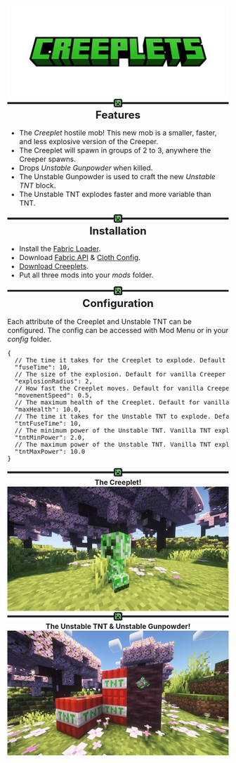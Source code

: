 <center>
<a href="https://github.com/seaneoo/creeplets">
<img src=".github/assets/image.png" alt="Creeplets">
</a>
</center>

<img src=".github/assets/linebreak.png" alt="">

<center>
<font size="5">
<strong>Features</strong>
</font>
</center>
<font size="3">
<ul>
<li>The <i>Creeplet</i> hostile mob! This new mob is a smaller, faster, and less explosive version of the Creeper.</li>
<li>The Creeplet will spawn in groups of 2 to 3, anywhere the Creeper spawns.</li>
<li>Drops <i>Unstable Gunpowder</i> when killed.</li>
<li>The Unstable Gunpowder is used to craft the new <i>Unstable TNT</i> block.</li>
<li>The Unstable TNT explodes faster and more variable than TNT.</li>
</ul>
</font>

<img src=".github/assets/linebreak.png" alt="">

<center>
<font size="5">
<strong>Installation</strong>
</font>
</center>
<font size="3">
<ul>
<li>Install the <a href="https://fabricmc.net/">Fabric Loader</a>.</li>
<li>Download <a href="https://modrinth.com/mod/fabric-api">Fabric API</a> & <a href="https://modrinth.com/mod/cloth-config">Cloth Config</a>.</li>
<li><a href="https://modrinth.com/mod/creeplets/versions">Download Creeplets</a>.</li>
<li>Put all three mods into your <i>mods</i> folder.</li>
</ul>
</font>

<img src=".github/assets/linebreak.png" alt="">

<center>
<font size="5">
<strong>Configuration</strong>
</font>
</center>
<br/>
<font size="3">Each attribute of the Creeplet and Unstable TNT can be configured. The config can be accessed with Mod Menu or in your <i>config</i> folder.</font>
<pre>
{
  // The time it takes for the Creeplet to explode. Default for vanilla Creeper is '30'.
  "fuseTime": 10,
  // The size of the explosion. Default for vanilla Creeper is '3'.
  "explosionRadius": 2,
  // How fast the Creeplet moves. Default for vanilla Creeper is '0.25'.
  "movementSpeed": 0.5,
  // The maximum health of the Creeplet. Default for vanilla Creeper is '20'.
  "maxHealth": 10.0,
  // The time it takes for the Unstable TNT to explode. Default for vanilla TNT is '80'.
  "tntFuseTime": 10,
  // The minimum power of the Unstable TNT. Vanilla TNT explodes at a power of '4'.
  "tntMinPower": 2.0,
  // The maximum power of the Unstable TNT. Vanilla TNT explodes at a power of '4'.
  "tntMaxPower": 10.0
}
</pre>

<img src=".github/assets/linebreak.png" alt="">

<center><font size="3"><strong>The Creeplet!</strong></font></center>
<img src=".github/assets/2024-10-14_09.47.23.png" alt="">

<img src=".github/assets/linebreak.png" alt="">

<center><font size="3"><strong>The Unstable TNT & Unstable Gunpowder!</strong></font></center>
<img src=".github/assets/2024-10-14_09.46.47.png" alt="">
